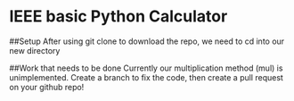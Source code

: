 # IEEE basic Python Calculator

##Setup
After using git clone to download the repo, we need to cd into our new directory

##Work that needs to be done
Currently our multiplication method (mul) is unimplemented. Create a branch to fix the code, then create a pull request on your github repo! 

